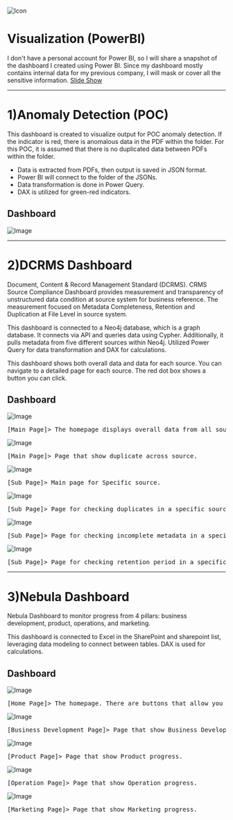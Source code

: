 ![Icon](https://github.com/Fauzanpaimen/Visualization-PowerBI-/blob/main/Image/icon.jpg)

# Visualization (PowerBI)



I don't have a personal account for Power BI, so I will share a snapshot of the dashboard I created using Power BI. Since my dashboard mostly contains internal data for my previous company, I will mask or cover all the sensitive information. [Slide Show](https://www.canva.com/design/DAGMPL8nAUA/_iIZ0MxLGD9Xwv1uoYgIJQ/edit?utm_content=DAGMPL8nAUA&utm_campaign=designshare&utm_medium=link2&utm_source=sharebutton)



-----------------------------------------------------------------------------------------------------------------------------------------------------------------------------


# 1)Anomaly Detection (POC)

This dashboard is created to visualize output for POC anomaly detection. If the indicator is red, there is anomalous data in the PDF within the folder. For this POC, it is assumed that there is no duplicated data between PDFs within the folder.

- Data is extracted from PDFs, then output is saved in JSON format.
- Power BI will connect to the folder of the JSONs.
- Data transformation is done in Power Query.
- DAX is utilized for green-red indicators.

## Dashboard

![Image](https://github.com/Fauzanpaimen/Visualization-PowerBI-/blob/main/Image/Anomaly.jpg)


-----------------------------------------------------------------------------------------------------------------------------------------------------------------------------


# 2)DCRMS Dashboard

Document, Content & Record Management Standard (DCRMS). CRMS Source Compliance Dashboard provides measurement and transparency of unstructured data condition at source system for business reference. The measurement focused on Metadata Completeness, Retention and Duplication at File Level in source system.

This dashboard is connected to a Neo4j database, which is a graph database. It connects via API and queries data using Cypher. Additionally, it pulls metadata from five different sources within Neo4j. Utilized Power Query for data transformation and DAX for calculations.

This dashboard shows both overall data and data for each source. You can navigate to a detailed page for each source. The red dot box shows a button you can click.

## Dashboard

![Image](https://github.com/Fauzanpaimen/Visualization-PowerBI/blob/main/Image/DCRMS01.jpg)
<pre>[Main Page]> The homepage displays overall data from all sources. There are buttons that allow you to hover over them to navigate to other pages.
</pre>
![Image](https://github.com/Fauzanpaimen/Visualization-PowerBI/blob/main/Image/DCRMS02.jpg)
<pre>[Main Page]> Page that show duplicate across source.
</pre>
![Image](https://github.com/Fauzanpaimen/Visualization-PowerBI/blob/main/Image/DCRMS03.jpg)
<pre>[Sub Page]> Main page for Specific source.
</pre>
![Image](https://github.com/Fauzanpaimen/Visualization-PowerBI/blob/main/Image/DCRMS04.jpg)
<pre>[Sub Page]> Page for checking duplicates in a specific source.
</pre>
![Image](https://github.com/Fauzanpaimen/Visualization-PowerBI/blob/main/Image/DCRMS05.jpg)
<pre>[Sub Page]> Page for checking incomplete metadata in a specific source.
</pre>
![Image](https://github.com/Fauzanpaimen/Visualization-PowerBI/blob/main/Image/DCRMS06.jpg)
<pre>[Sub Page]> Page for checking retention period in a specific source.
</pre>


-----------------------------------------------------------------------------------------------------------------------------------------------------------------------------


# 3)Nebula Dashboard

Nebula Dashboard to monitor progress from 4 pillars: business development, product, operations, and marketing.

This dashboard is connected to Excel in the SharePoint and sharepoint list, leveraging data modeling to connect between tables. DAX is used for calculations.

## Dashboard

![Image](https://github.com/Fauzanpaimen/Visualization-PowerBI/blob/main/Image/Nebula1.jpg)
<pre>[Home Page]> The homepage. There are buttons that allow you to hover over them to navigate to other pages.
</pre>
![Image](https://github.com/Fauzanpaimen/Visualization-PowerBI/blob/main/Image/Nebula2.jpg)
<pre>[Business Development Page]> Page that show Business Development progress.
</pre>
![Image](https://github.com/Fauzanpaimen/Visualization-PowerBI/blob/main/Image/Nebula3.jpg)
<pre>[Product Page]> Page that show Product progress.
</pre>
![Image](https://github.com/Fauzanpaimen/Visualization-PowerBI/blob/main/Image/Nebula4.jpg)
<pre>[Operation Page]> Page that show Operation progress.
</pre>
![Image](https://github.com/Fauzanpaimen/Visualization-PowerBI/blob/main/Image/Nebula5.jpg)
<pre>[Marketing Page]> Page that show Marketing progress.
</pre>



